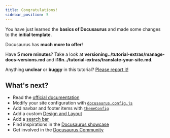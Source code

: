 ```yaml
---
title: Congratulations!
sidebar_position: 5
---
```


You have just learned the **basics of Docusaurus** and made some changes to the
**initial template**.

Docusaurus has **much more to offer**!

Have **5 more minutes**? Take a look at
**versioning../tutorial-extras/manage-docs-versions.md** and
**i18n../tutorial-extras/translate-your-site.md**.

Anything **unclear** or **buggy** in this tutorial?
[Please report it!](https://github.com/facebook/docusaurus/discussions/4610)

## What's next?

- Read the [official documentation](https://docusaurus.io/)
- Modify your site configuration with
  [`docusaurus.config.js`](https://docusaurus.io/docs/api/docusaurus-config)
- Add navbar and footer items with
  [`themeConfig`](https://docusaurus.io/docs/api/themes/configuration)
- Add a custom [Design and Layout](https://docusaurus.io/docs/styling-layout)
- Add a [search bar](https://docusaurus.io/docs/search)
- Find inspirations in the [Docusaurus showcase](https://docusaurus.io/showcase)
- Get involved in the
  [Docusaurus Community](https://docusaurus.io/community/support)
